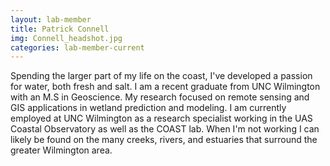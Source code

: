 ```yaml
---
layout: lab-member
title: Patrick Connell
img: Connell_headshot.jpg
categories: lab-member-current
---
```


Spending the larger part of my life on the coast, I've developed a passion for water, both fresh and salt. I am a recent graduate from UNC Wilmington with an M.S in Geoscience. My research focused on remote sensing and GIS applications in wetland prediction and modeling. I am currently employed at UNC Wilmington as a research specialist working in the UAS Coastal Observatory as well as the COAST lab. When I'm not working I can likely be found on the many creeks, rivers, and estuaries that surround the greater Wilmington area. 
